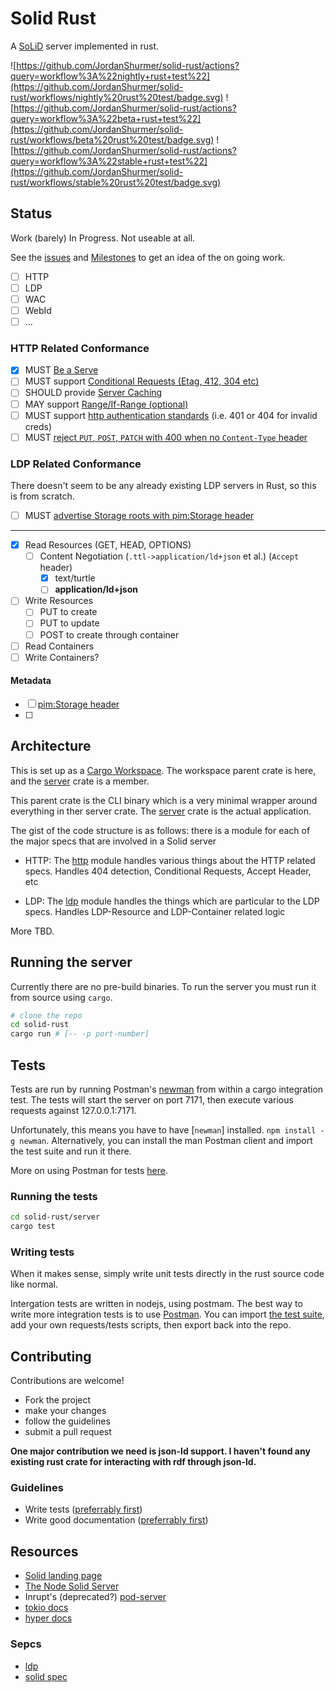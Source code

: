 # Solid Rust

A [SoLiD] server implemented in rust.

![https://github.com/JordanShurmer/solid-rust/actions?query=workflow%3A%22nightly+rust+test%22](https://github.com/JordanShurmer/solid-rust/workflows/nightly%20rust%20test/badge.svg)
![https://github.com/JordanShurmer/solid-rust/actions?query=workflow%3A%22beta+rust+test%22](https://github.com/JordanShurmer/solid-rust/workflows/beta%20rust%20test/badge.svg)
![https://github.com/JordanShurmer/solid-rust/actions?query=workflow%3A%22stable+rust+test%22](https://github.com/JordanShurmer/solid-rust/workflows/stable%20rust%20test/badge.svg)




## Status

Work (barely) In Progress. Not useable at all.

See the [issues](https://github.com/JordanShurmer/solid-rust/issues) and [Milestones](https://github.com/JordanShurmer/solid-rust/milestones) to get an idea of the on going work.

- [ ] HTTP
- [ ] LDP
- [ ] WAC
- [ ] WebId
- [ ] ...

### HTTP Related Conformance

- [x] MUST [Be a Serve](https://solidproject.org/TR/protocol#http)
- [ ] MUST support [Conditional Requests (Etag, 412, 304 etc)](https://solidproject.org/TR/protocol#http)
- [ ] SHOULD provide [Server Caching](https://solidproject.org/TR/protocol#http)
- [ ] MAY support [Range/If-Range (optional)](https://solidproject.org/TR/protocol#http)
- [ ] MUST support [http authentication standards](https://solidproject.org/TR/protocol#http) (i.e. 401 or 404 for invalid creds)
- [ ] MUST [reject `PUT`, `POST`, `PATCH` with 400 when no `Content-Type` header](https://solidproject.org/TR/protocol#http)

### LDP Related Conformance

There doesn't seem to be any already existing LDP servers in Rust, so this is from scratch.


- [ ] MUST [advertise Storage roots with pim:Storage header](https://solidproject.org/TR/protocol#storage)

---

- [x] Read Resources (GET, HEAD, OPTIONS)
  - [ ] Content Negotiation (`.ttl->application/ld+json` et al.) (`Accept` header)
    - [x] text/turtle
    - [ ] **application/ld+json**
- [ ] Write Resources
  - [ ] PUT to create
  - [ ] PUT to update
  - [ ] POST to create through container
- [ ] Read Containers
- [ ] Write Containers?

#### Metadata

- [ ] [pim:Storage header](https://solidproject.org/TR/protocol#storage)
- [ ] 

## Architecture

This is set up as a [Cargo Workspace](https://doc.rust-lang.org/nightly/book/ch14-03-cargo-workspaces.html). The workspace parent crate is here, and the [server](./server) crate is a member.

This parent crate is the CLI binary which is a very minimal wrapper around everything in ther server crate. The [server](./server) crate is the actual application.

The gist of the code structure is as follows: there is a module for each of the major specs that are involved in a Solid server

- HTTP: The [http](./server/http) module
  handles various things about the HTTP related specs. Handles 404 detection, Conditional Requests, Accept Header, etc

- LDP: The [ldp](./server/ldp) module
  handles the things which are particular to the LDP specs. Handles LDP-Resource and LDP-Container related logic

More TBD.

## Running the server

Currently there are no pre-build binaries. To run the server you must run it from source using `cargo`.

```bash
# clone the repo
cd solid-rust
cargo run # [-- -p port-number]
```

## Tests

Tests are run by running Postman's [newman] from within a cargo integration test. The tests will start the server on port 7171, then execute various requests against 127.0.0.1:7171.

Unfortunately, this means you have to have [`newman`] installed. `npm install -g newman`. Alternatively, you can install the man Postman client and import the test suite and run it there.

More on using Postman for tests [here](https://www.getpostman.com/automated-testing).

### Running the tests

```bash
cd solid-rust/server
cargo test
```

### Writing tests

When it makes sense, simply write unit tests directly in the rust source code like normal.

Intergation tests are written in nodejs, using postmam. The best way to write more integration tests is to use [Postman](https://www.getpostman.com/). You can import [the test suite](./server/tests/test-suite.postman_collection.json), add your own requests/tests scripts, then export back into the repo.

## Contributing

Contributions are welcome!

- Fork the project
- make your changes
- follow the guidelines
- submit a pull request

**One major contribution we need is json-ld support. I haven't found any existing rust crate for interacting with rdf through json-ld.**

### Guidelines

- Write tests ([preferrably first](http://www.butunclebob.com/ArticleS.UncleBob.TheThreeRulesOfTdd))
- Write good documentation ([preferrably first](https://gist.github.com/zsup/9434452))

## Resources

- [Solid landing page][SoLiD]
- [The Node Solid Server][nss]
- Inrupt's (deprecated?) [pod-server]
- [tokio docs](https://docs.rs/tokio)
- [hyper docs](https://docs.rs/hyper)

### Sepcs

- [ldp]
- [solid spec]

[ldp]: https://www.w3.org/TR/ldp/
[solid spec]: https://solidproject.org/TR/protocol#storage
[SoLid]: https://solid.github.io/
[pod-server]: https://github.com/inrupt/pod-server
[nss]: https://github.com/solid/node-solid-server
[newman]: https://learning.getpostman.com/docs/postman/collection_runs/command_line_integration_with_newman/
